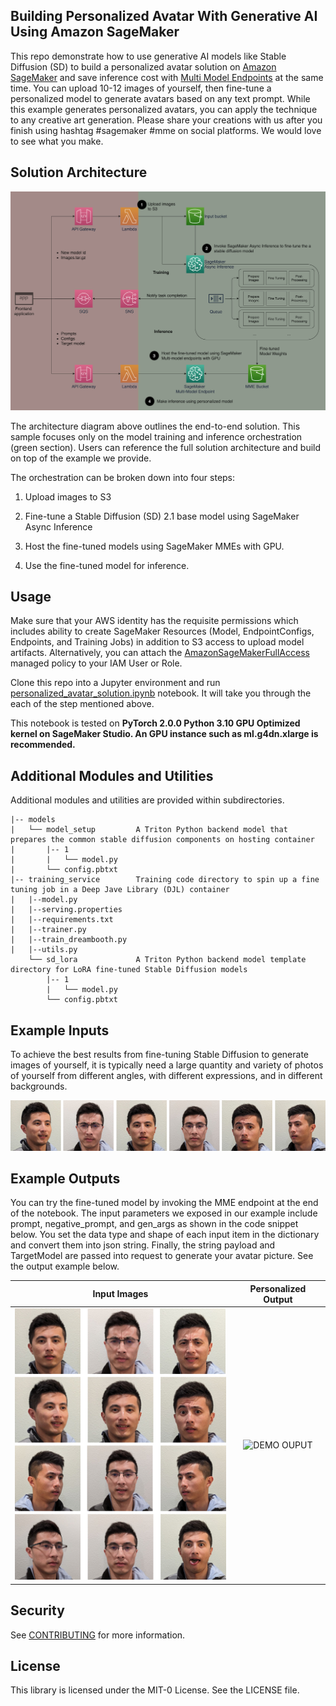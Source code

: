 ## Building Personalized Avatar With Generative AI Using Amazon SageMaker

This repo demonstrate how to use generative AI models like Stable Diffusion (SD) to build a personalized avatar solution on [Amazon SageMaker](https://docs.aws.amazon.com/sagemaker/latest/dg/whatis.html) and save inference cost with [Multi Model Endpoints](https://docs.aws.amazon.com/sagemaker/latest/dg/multi-model-endpoints.html) at the same time. You can upload 10-12 images of yourself, then fine-tune a personalized model to generate avatars based on any text prompt. While this example generates personalized avatars, you can apply the technique to any creative art generation. Please share your creations with us after you finish using hashtag #sagemaker #mme on social platforms. We would love to see what you make.

## Solution Architecture

![solution architecture](statics/solution_architecture.png)

The architecture diagram above outlines the end-to-end solution. This sample focuses only on the model training and inference orchestration (green section). Users can reference the full solution architecture and build on top of the example we provide. 

The orchestration can be broken down into four steps:

1. Upload images to S3

2. Fine-tune a Stable Diffusion (SD) 2.1 base model using SageMaker Async Inference

3. Host the fine-tuned models using SageMaker MMEs with GPU.

4. Use the fine-tuned model for inference.

## Usage
Make sure that your AWS identity has the requisite permissions which includes ability to create SageMaker Resources (Model, EndpointConfigs, Endpoints, and Training Jobs) in addition to S3 access to upload model artifacts. Alternatively, you can attach the [AmazonSageMakerFullAccess](https://docs.aws.amazon.com/sagemaker/latest/dg/security-iam-awsmanpol.html#security-iam-awsmanpol-AmazonSageMakerFullAccess) managed policy to your IAM User or Role.

Clone this repo into a Jupyter environment and run [personalized_avatar_solution.ipynb](personalized_avatar_solution.ipynb) notebook. It will take you through the each of the step mentioned above.

This notebook is tested on **PyTorch 2.0.0 Python 3.10 GPU Optimized kernel on SageMaker Studio. An GPU instance such as ml.g4dn.xlarge is recommended.**

## Additional Modules and Utilities
Additional modules and utilities are provided within subdirectories.

```
|-- models
|   └── model_setup         A Triton Python backend model that prepares the common stable diffusion components on hosting container
|       |-- 1
|       |   └── model.py
|       └── config.pbtxt
|-- training_service        Training code directory to spin up a fine tuning job in a Deep Jave Library (DJL) container
|   |--model.py
|   |--serving.properties
|   |--requirements.txt
|   |--trainer.py
|   |--train_dreambooth.py
|   |--utils.py
    └── sd_lora             A Triton Python backend model template directory for LoRA fine-tuned Stable Diffusion models
        |-- 1
        |   └── model.py
        └── config.pbtxt
```

## Example Inputs

To achieve the best results from fine-tuning Stable Diffusion to generate images of yourself, it is typically need a large quantity and variety of photos of yourself from different angles, with different expressions, and in different backgrounds.

![Input Sample Pictures](statics/input_examples.jpg)

## Example Outputs

You can try the fine-tuned model by invoking the MME endpoint at the end of the notebook. The input parameters we exposed in our example include prompt, negative_prompt, and gen_args as shown in the code snippet below. You set the data type and shape of each input item in the dictionary and convert them into json string.  Finally, the string payload and TargetModel are passed into request to generate your avatar picture. See the output example below.

Input Images          |  Personalized Output
:-------------------------:|:-------------------------:
![Inputs](statics/demo_inputs.jpg)  |  ![DEMO OUPUT](https://...Ocean.png)

## Security

See [CONTRIBUTING](CONTRIBUTING.md#security-issue-notifications) for more information.

## License

This library is licensed under the MIT-0 License. See the LICENSE file.